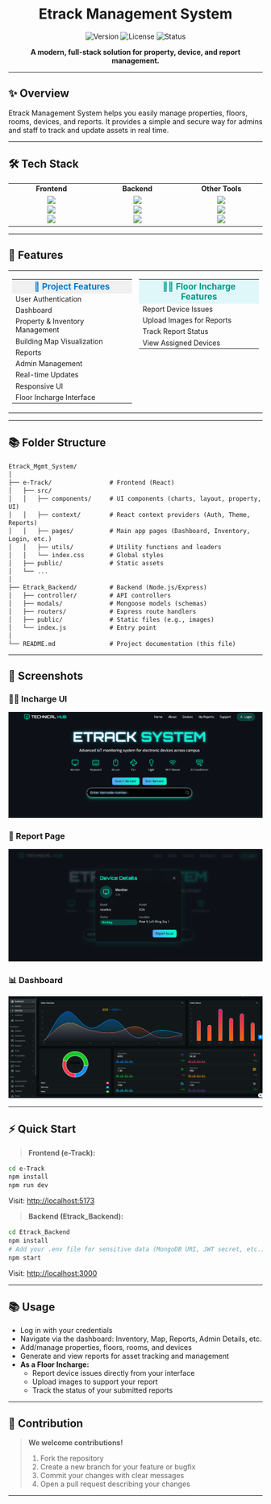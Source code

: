 <div align="center">

#  Etrack Management System

![Version](https://img.shields.io/badge/version-4.0-blue?style=flat-square)
![License](https://img.shields.io/badge/license-MIT-green?style=flat-square)
![Status](https://img.shields.io/badge/status-active-brightgreen?style=flat-square)

**A modern, full-stack solution for property, device, and report management.**

</div>

---

## ✨ Overview

Etrack Management System helps you easily manage properties, floors, rooms, devices, and reports. It provides a simple and secure way for admins and staff to track and update assets in real time.

---

## 🛠️ Tech Stack

<div align="center">

<table>
<tr>
<td align="center" width="200"><b>Frontend</b></td>
<td align="center" width="200"><b>Backend</b></td>
<td align="center" width="200"><b>Other Tools</b></td>
</tr>
<tr>
<td align="center">
  <img src="https://img.shields.io/badge/React-61DAFB?logo=react&logoColor=white&style=for-the-badge" /> <br>
  <img src="https://img.shields.io/badge/TailwindCSS-38B2AC?logo=tailwindcss&logoColor=white&style=for-the-badge" /> <br>
  <img src="https://img.shields.io/badge/Recharts-FF6384?logo=recharts&logoColor=white&style=for-the-badge" />
</td>
<td align="center">
  <img src="https://img.shields.io/badge/Node.js-339933?logo=node.js&logoColor=white&style=for-the-badge" /> <br>
  <img src="https://img.shields.io/badge/Express-000000?logo=express&logoColor=white&style=for-the-badge" /> <br>
  <img src="https://img.shields.io/badge/MongoDB-47A248?logo=mongodb&logoColor=white&style=for-the-badge" />
</td>
<td align="center">
  <img src="https://img.shields.io/badge/Socket.io-010101?logo=socket.io&logoColor=white&style=for-the-badge" /> <br>
  <img src="https://img.shields.io/badge/Vite-646CFF?logo=vite&logoColor=white&style=for-the-badge" /> <br>
  <img src="https://img.shields.io/badge/ESLint-4B32C3?logo=eslint&logoColor=white&style=for-the-badge" />
</td>
</tr>
</table>

</div>

---

## 🎯 Features

<div align="center">

<table><tr>
<td valign="top" width="50%">
  <table>
    <tr style="background-color:#f0f0f0;">
      <th style="font-size:1.2em; color:#007acc; font-weight:bold; text-align:center;">🚀 Project Features</th>
    </tr>
    <tr><td>User Authentication</td></tr>
    <tr><td>Dashboard</td></tr>
    <tr><td>Property & Inventory Management</td></tr>
    <tr><td>Building Map Visualization</td></tr>
    <tr><td>Reports</td></tr>
    <tr><td>Admin Management</td></tr>
    <tr><td>Real-time Updates</td></tr>
    <tr><td>Responsive UI</td></tr>
    <tr><td>Floor Incharge Interface</td></tr>
  </table>
</td>
<td valign="top" width="50%">
  <table>
    <tr style="background-color:#e0f7fa;">
      <th style="font-size:1.2em; color:#009688; font-weight:bold; text-align:center;">🧑‍🔧 Floor Incharge Features</th>
    </tr>
    <tr><td>Report Device Issues</td></tr>
    <tr><td>Upload Images for Reports</td></tr>
    <tr><td>Track Report Status</td></tr>
    <tr><td>View Assigned Devices</td></tr>
  </table>
</td>
</tr></table>

</div>



---


## 📚 Folder Structure

```text
Etrack_Mgmt_System/
│
├── e-Track/                # Frontend (React)
│   ├── src/
│   │   ├── components/     # UI components (charts, layout, property, UI)
│   │   ├── context/        # React context providers (Auth, Theme, Reports)
│   │   ├── pages/          # Main app pages (Dashboard, Inventory, Login, etc.)
│   │   ├── utils/          # Utility functions and loaders
│   │   └── index.css       # Global styles
│   ├── public/             # Static assets
│   └── ...
│
├── Etrack_Backend/         # Backend (Node.js/Express)
│   ├── controller/         # API controllers
│   ├── modals/             # Mongoose models (schemas)
│   ├── routers/            # Express route handlers
│   ├── public/             # Static files (e.g., images)
│   └── index.js            # Entry point
│
└── README.md               # Project documentation (this file)
```

---




## 📸 Screenshots

### 🧑‍🔧 Incharge UI
<img src="frontend/src/data/InchargeUi.png" alt="Incharge UI Screenshot" />

### 📝 Report Page
<img src="frontend/src/data/Report.png" alt="Report Screenshot" />

### 📊 Dashboard
<img src="frontend/src/data/dashboard.png" alt="Dashboard Screenshot" />

---

## ⚡ Quick Start

> **Frontend (e-Track):**
```sh
cd e-Track
npm install
npm run dev
```
Visit: [http://localhost:5173](http://localhost:5173)

> **Backend (Etrack_Backend):**
```sh
cd Etrack_Backend
npm install
# Add your .env file for sensitive data (MongoDB URI, JWT secret, etc.)
npm start
```
Visit: [http://localhost:3000](http://localhost:3000)

---

## 📚 Usage

- Log in with your credentials
- Navigate via the dashboard: Inventory, Map, Reports, Admin Details, etc.
- Add/manage properties, floors, rooms, and devices
- Generate and view reports for asset tracking and management
- **As a Floor Incharge:**
  - Report device issues directly from your interface
  - Upload images to support your report
  - Track the status of your submitted reports

---

## 🤝 Contribution

> **We welcome contributions!**
>
> 1. Fork the repository
> 2. Create a new branch for your feature or bugfix
> 3. Commit your changes with clear messages
> 4. Open a pull request describing your changes

---

